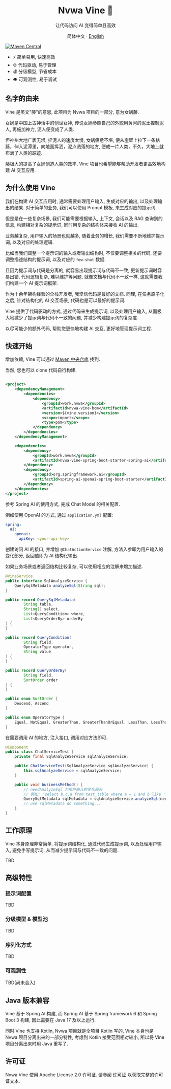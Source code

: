 <div align="center">

<h1>Nvwa Vine 🌿</h1>

让代码访问 AI 变得简单且高效

简体中文 · [English](./README.md)

</div>

[![Maven Central](https://maven-badges.herokuapp.com/maven-central/work.nvwa/nvwa-vine-bom/badge.png)](https://search.maven.org/artifact/work.nvwa/nvwa-vine-bom/)

- ⚡️ 简单易用, 快速高效
- ⚙️️ 代码驱动, 易于管理
- 💰 分级模型, 节省成本
- 👁 可观测性, 易于调试


## 名字的由来

Vine 是英文"藤"的意思, 此项目为 Nvwa 项目的一部分, 意为女娲藤.

女娲是中国上古神话中的创世女神, 传说女娲参照自己的外貌用黄河的泥土捏制泥人, 再施加神力, 泥人便变成了人类.

但神州大地广袤无垠, 捏泥人的速度太慢, 女娲疲惫不堪, 便从崖壁上拉下一条枯藤，伸入泥潭里，向地面挥洒，泥点溅落的地方, 便成一片人类，不久，大地上就布满了人类的踪迹.

藤极大的提高了女娲创造人类的效率, Vine 项目也希望能够帮助开发者更高效地构建 AI 交互应用.

## 为什么使用 Vine

我们在构建 AI 交互应用时, 通常需要处理用户输入, 生成对应的输出, 以及处理输出的结果.
对于简单的业务, 我们可以使用 Prompt 模板, 来生成对应的提示词.

但是是在一些复杂场景, 我们可能需要根据输入, 上下文, 会话以及 RAG 查询到的信息, 构建相对复杂的提示词, 同时用复杂的结构体来接收 AI 的输出.

业务越复杂, 用户输入的场景也就越多, 随着业务的增长, 我们需要不断地维护提示词, 以及对应的处理逻辑.

比如当我们调整一个提示词的输入或者输出结构时, 不仅要调整相关的代码, 还要调整描述结构的提示词, 以及对应的 `few-shot` 数据.

且因为提示词与代码是分离的, 就容易出现提示词与代码不一致, 更新提示词时容易出错, 代码逻辑复杂, 难以维护等问题, 就像文档与代码不一致一样, 这就需要我们构建一个 AI 提示词框架.

作为十余年架构经验的全栈开发者, 我坚信代码是最好的文档. 同理, 在任务原子化之后, 针对结构化的 AI 交互场景, 代码也是可以最好的提示词.

Vine 提供了代码驱动的方式, 通过代码来生成提示词, 以及处理用户输入, 从而极大地减少了提示词与代码不一致的问题, 并减少构建提示词的复杂度.

以尽可能少的额外代码, 帮助您更快地构建 AI 交互, 更好地管理提示词工程.

## 快速开始

增加依赖, Vine 可以通过 [Maven 中央仓库](https://central.sonatype.com/artifact/work.nvwa/nvwa-vine-bom) 找到.

当然, 您也可以 clone 代码自行构建.

```xml

<project>
    <dependencyManagement>
        <dependencies>
            <dependency>
                <groupId>work.nvwa</groupId>
                <artifactId>nvwa-vine-bom</artifactId>
                <version>${vine.version}</version>
                <scope>import</scope>
                <type>pom</type>
            </dependency>
        </dependencies>
    </dependencyManagement>

    <dependencies>
        <dependency>
            <groupId>work.nvwa</groupId>
            <artifactId>nvwa-vine-spring-boot-starter-spring-ai</artifactId>
        </dependency>
        <dependency>
            <groupId>org.springframework.ai</groupId>
            <artifactId>spring-ai-openai-spring-boot-starter</artifactId>
        </dependency>
    </dependencies>
</project>
```

参考 Spring AI 的使用方式, 完成 Chat Model 的相关配置.

例如使用 OpenAI 的方式, 通过 `application.yml` 配置:

```yaml
spring:
  ai:
    openai:
      apiKey: <your-api-key>
```

创建访问 AI 的接口, 并增加 `@ChatActionService` 注解, 方法入参即为用户输入的变化部分, 返回值即为 AI 结构化输出.

如果业务场景或者返回结构比较复杂, 可以使用相应的注解来增加描述.

```java
@VineService
public interface SqlAnalyzeService {
    QuerySqlMetadata analyzeSql(String sql);
}

public record QuerySqlMetadata(
        String table,
        String[] select,
        List<QueryCondition> where,
        List<QueryOrderBy> orderBy
) {
}

public record QueryCondition(
        String field,
        OperatorType operator,
        String value
) {
}

public record QueryOrderBy(
        String field,
        SortOrder order
) {
}

public enum SortOrder {
    Descend, Ascend
}

public enum OperatorType {
    Equal, NotEqual, GreaterThan, GreaterThanOrEqual, LessThan, LessThanOrEqual, Like, NotLike, IsNull, IsNotNull, IsTrue, IsFalse,
}
```

在需要调用 AI 的地方, 注入接口, 调用对应方法即可.

```java
@Component
public class ChatServiceTest {
    private final SqlAnalyzeService sqlAnalyzeService;

    public ChatServiceTest(SqlAnalyzeService sqlAnalyzeService) {
        this.sqlAnalyzeService = sqlAnalyzeService;
    }

    public void businessMethod() {
        // needAnalyzeSql 为用户输入的变化部分
        // 例如: "select b,c,a from test_table where a = 1 and b like 'Zhang%' and c <= 3 order by created_time desc"
        QuerySqlMetadata sqlMetadata = sqlAnalyzeService.analyzeSql(needAnalyzeSql);
        // use sqlMetadata do something...
    }
}
```

## 工作原理
Vine 本身原理非常简单, 将提示词结构化, 通过代码生成提示词, 以及处理用户输入, 避免手写提示词, 从而减少提示词与代码不一致的问题.

TBD

## 高级特性

### 提示词配置

TBD

### 分级模型 & 模型池

TBD

### 序列化方式

TBD

### 可观测性

TBD(尚未合入)

## Java 版本兼容

Vine 基于 Spring AI 构建, 而 Spring AI 基于 Spring framework 6 和 Spring Boot 3 构建, 因此需要在 Java 17 及以上运行.

同时 Vine 也支持 Kotlin, Nvwa 项目就是全项目 Kotlin 写的, Vine 本身也是 Nvwa 项目分离出来的一部分特性, 考虑到 Kotlin 接受范围相对较小, 所以将 Vine 项目分离出来时用 Java 重写了.

## 许可证

Nvwa Vine 使用 Apache License 2.0 许可证. 请参阅 [许可证](./LICENSE) 以获取完整的许可证文本.

